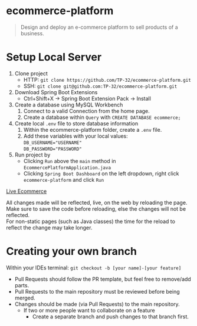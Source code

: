 # ecommerce-platform
> Design and deploy an e-commerce platform to sell products of a business.

# Setup Local Server
1. Clone project
    - HTTP: `git clone https://github.com/TP-32/ecommerce-platform.git`
    - SSH: `git clone git@github.com:TP-32/ecommerce-platform.git`
2. Download Spring Boot Extensions
    - Ctrl+Shift+X -> Spring Boot Extension Pack -> Install
3. Create a database using MySQL Workbench  
    1. Connect to a valid Connection from the home page.  
    2. Create a database within `Query` with `CREATE DATABASE ecommerce;`  
4. Create local `.env` file to store database information
    1. Within the ecommerce-platform folder, create a `.env` file.
    2. Add these variables with your local values:  
       `DB_USERNAME="USERNAME"`  
       `DB_PASSWORD="PASSWORD"`
5. Run project by
    - Clicking `Run` above the `main` method in `EcommercePlatformApplication.java`
    - Clicking `Spring Boot Dashboard` on the left dropdown, right click `ecommerce-platform` and click `Run`

[Live Ecommerce](http://localhost:3000)
    
All changes made will be reflected, live, on the web by reloading the page.  
Make sure to save the code before reloading, else the changes will not be reflected.  
For non-static pages (such as Java classes) the time for the reload to reflect the change may take longer.

# Creating your own branch
Within your IDEs terminal: `git checkout -b [your name]-[your feature]`
- Pull Requests should follow the PR template, but feel free to remove/add parts.
- Pull Requests to the main repository must be reviewed before being merged.
- Changes should be made (via Pull Requests) to the main repository. 
  - If two or more people want to collaborate on a feature
    - Create a separate branch and push changes to that branch first.
